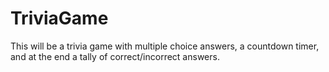 # TriviaGame
This will be a trivia game with multiple choice answers, a countdown timer, and at the end a tally of correct/incorrect answers.
